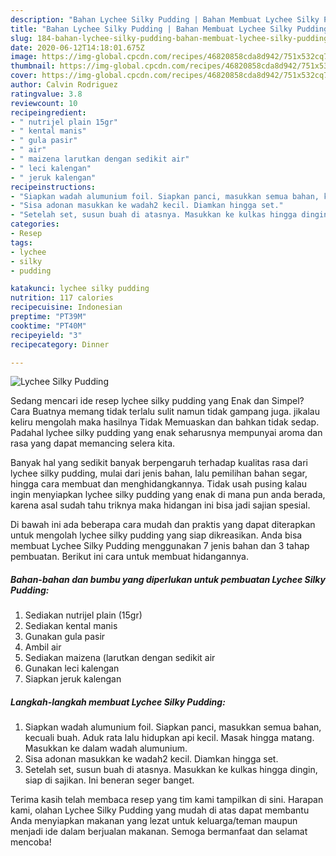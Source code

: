 ```yaml
---
description: "Bahan Lychee Silky Pudding | Bahan Membuat Lychee Silky Pudding Yang Lezat Sekali"
title: "Bahan Lychee Silky Pudding | Bahan Membuat Lychee Silky Pudding Yang Lezat Sekali"
slug: 184-bahan-lychee-silky-pudding-bahan-membuat-lychee-silky-pudding-yang-lezat-sekali
date: 2020-06-12T14:18:01.675Z
image: https://img-global.cpcdn.com/recipes/46820858cda8d942/751x532cq70/lychee-silky-pudding-foto-resep-utama.jpg
thumbnail: https://img-global.cpcdn.com/recipes/46820858cda8d942/751x532cq70/lychee-silky-pudding-foto-resep-utama.jpg
cover: https://img-global.cpcdn.com/recipes/46820858cda8d942/751x532cq70/lychee-silky-pudding-foto-resep-utama.jpg
author: Calvin Rodriguez
ratingvalue: 3.8
reviewcount: 10
recipeingredient:
- " nutrijel plain 15gr"
- " kental manis"
- " gula pasir"
- " air"
- " maizena larutkan dengan sedikit air"
- " leci kalengan"
- " jeruk kalengan"
recipeinstructions:
- "Siapkan wadah alumunium foil. Siapkan panci, masukkan semua bahan, kecuali buah. Aduk rata lalu hidupkan api kecil. Masak hingga matang. Masukkan ke dalam wadah alumunium."
- "Sisa adonan masukkan ke wadah2 kecil. Diamkan hingga set."
- "Setelah set, susun buah di atasnya. Masukkan ke kulkas hingga dingin, siap di sajikan. Ini beneran seger banget."
categories:
- Resep
tags:
- lychee
- silky
- pudding

katakunci: lychee silky pudding 
nutrition: 117 calories
recipecuisine: Indonesian
preptime: "PT39M"
cooktime: "PT40M"
recipeyield: "3"
recipecategory: Dinner

---
```



![Lychee Silky Pudding](https://img-global.cpcdn.com/recipes/46820858cda8d942/751x532cq70/lychee-silky-pudding-foto-resep-utama.jpg)

Sedang mencari ide resep lychee silky pudding yang Enak dan Simpel? Cara Buatnya memang tidak terlalu sulit namun tidak gampang juga. jikalau keliru mengolah maka hasilnya Tidak Memuaskan dan bahkan tidak sedap. Padahal lychee silky pudding yang enak seharusnya mempunyai aroma dan rasa yang dapat memancing selera kita.

Banyak hal yang sedikit banyak berpengaruh terhadap kualitas rasa dari lychee silky pudding, mulai dari jenis bahan, lalu pemilihan bahan segar, hingga cara membuat dan menghidangkannya. Tidak usah pusing kalau ingin menyiapkan lychee silky pudding yang enak di mana pun anda berada, karena asal sudah tahu triknya maka hidangan ini bisa jadi sajian spesial.




Di bawah ini ada beberapa cara mudah dan praktis yang dapat diterapkan untuk mengolah lychee silky pudding yang siap dikreasikan. Anda bisa membuat Lychee Silky Pudding menggunakan 7 jenis bahan dan 3 tahap pembuatan. Berikut ini cara untuk membuat hidangannya.

<!--inarticleads1-->

##### Bahan-bahan dan bumbu yang diperlukan untuk pembuatan Lychee Silky Pudding:

1. Sediakan  nutrijel plain (15gr)
1. Sediakan  kental manis
1. Gunakan  gula pasir
1. Ambil  air
1. Sediakan  maizena (larutkan dengan sedikit air
1. Gunakan  leci kalengan
1. Siapkan  jeruk kalengan




<!--inarticleads2-->

##### Langkah-langkah membuat Lychee Silky Pudding:

1. Siapkan wadah alumunium foil. Siapkan panci, masukkan semua bahan, kecuali buah. Aduk rata lalu hidupkan api kecil. Masak hingga matang. Masukkan ke dalam wadah alumunium.
1. Sisa adonan masukkan ke wadah2 kecil. Diamkan hingga set.
1. Setelah set, susun buah di atasnya. Masukkan ke kulkas hingga dingin, siap di sajikan. Ini beneran seger banget.




Terima kasih telah membaca resep yang tim kami tampilkan di sini. Harapan kami, olahan Lychee Silky Pudding yang mudah di atas dapat membantu Anda menyiapkan makanan yang lezat untuk keluarga/teman maupun menjadi ide dalam berjualan makanan. Semoga bermanfaat dan selamat mencoba!
